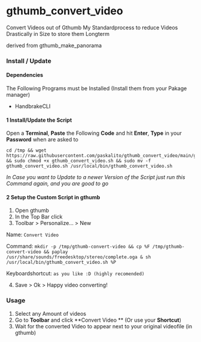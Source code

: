 # gthumb_convert_video

Convert Videos out of Gthumb
My Standardprocess to reduce Videos Drastically in Size to store them Longterm

derived from gthumb_make_panorama

### Install / Update

#### Dependencies
The Following Programs must be Installed (Install them from your Pakage manager)
- HandbrakeCLI


#### 1 Install/Update the Script
Open a **Terminal**, **Paste** the Following **Code** and hit **Enter**, **Type** in your **Password** when are asked to
````
cd /tmp && wget https://raw.githubusercontent.com/paskalito/gthumb_convert_video/main/gthumb_convert_video.sh && sudo chmod +x gthumb_convert_video.sh && sudo mv -f gthumb_convert_video.sh /usr/local/bin/gthumb_convert_video.sh
````
_In Case you want to Update to a newer Version of the Script just run this Command again, and you are good to go_

#### 2 Setup the Custom Script in gthumb
1. Open gthumb
2. In the Top Bar click
3. Toolbar > Personalize... > New

Name: `Convert Video`

Command: `mkdir -p /tmp/gthumb-convert-video && cp %F /tmp/gthumb-convert-video && paplay /usr/share/sounds/freedesktop/stereo/complete.oga & sh /usr/local/bin/gthumb_convert_video.sh %P`

Keyboardshortcut: `as you like :D (highly recomended)`

4. Save > Ok > Happy video converting!

### Usage
1. Select any Amount of videos
2. Go to **Toolbar** and click **Convert Video ** (Or use your **Shortcut**)
3. Wait for the converted Video to appear next to your original videofile (in gthumb)

